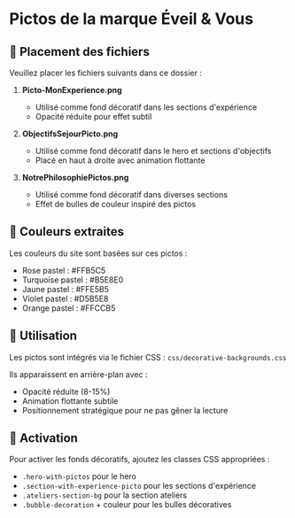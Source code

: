 # Pictos de la marque Éveil & Vous

## 📁 Placement des fichiers

Veuillez placer les fichiers suivants dans ce dossier :

1. **Picto-MonExperience.png**
   - Utilisé comme fond décoratif dans les sections d'expérience
   - Opacité réduite pour effet subtil

2. **ObjectifsSejourPicto.png**
   - Utilisé comme fond décoratif dans le hero et sections d'objectifs
   - Placé en haut à droite avec animation flottante

3. **NotrePhilosophiePictos.png**
   - Utilisé comme fond décoratif dans diverses sections
   - Effet de bulles de couleur inspiré des pictos

## 🎨 Couleurs extraites

Les couleurs du site sont basées sur ces pictos :
- Rose pastel : #FFB5C5
- Turquoise pastel : #B5E8E0
- Jaune pastel : #FFE5B5
- Violet pastel : #D5B5E8
- Orange pastel : #FFCCB5

## 📝 Utilisation

Les pictos sont intégrés via le fichier CSS :
`css/decorative-backgrounds.css`

Ils apparaissent en arrière-plan avec :
- Opacité réduite (8-15%)
- Animation flottante subtile
- Positionnement stratégique pour ne pas gêner la lecture

## 🔧 Activation

Pour activer les fonds décoratifs, ajoutez les classes CSS appropriées :
- `.hero-with-pictos` pour le hero
- `.section-with-experience-picto` pour les sections d'expérience
- `.ateliers-section-bg` pour la section ateliers
- `.bubble-decoration` + couleur pour les bulles décoratives
